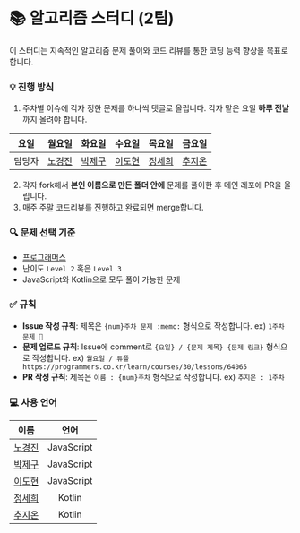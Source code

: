 # :books: 알고리즘 스터디 (2팀)
이 스터디는 지속적인 알고리즘 문제 풀이와 코드 리뷰를 통한 코딩 능력 향상을 목표로 합니다.

### :bulb: 진행 방식
1. 주차별 이슈에 각자 정한 문제를 하나씩 댓글로 올립니다. 각자 맡은 요일 **하루 전날**까지 올려야 합니다.

|요일|월요일|화요일|수요일|목요일|금요일|
|---|:---:|:---:|:---:|:---:|:---:|
|담당자|[노경진](https://github.com/kyoung-jnn)|[박제구](https://github.com/Zigje9)|[이도현](https://github.com/ksmfou98)|[정세희](https://github.com/jsh-me)|[추지온](https://github.com/jionchu)|

2. 각자 fork해서 **본인 이름으로 만든 폴더 안에** 문제를 풀이한 후 메인 레포에 PR을 올립니다.
3. 매주 주말 코드리뷰를 진행하고 완료되면 merge합니다.

### :mag: 문제 선택 기준
- [프로그래머스](https://programmers.co.kr/learn/challenges)
- 난이도 `Level 2` 혹은 `Level 3`
- JavaScript와 Kotlin으로 모두 풀이 가능한 문제

### :white_check_mark: 규칙
- **Issue 작성 규칙**: 제목은 `{num}주차 문제 :memo:` 형식으로 작성합니다. ex) `1주차 문제 📝`
- **문제 업로드 규칙**: Issue에 comment로 `{요일} / {문제 제목} {문제 링크}` 형식으로 작성합니다. ex) `월요일 / 튜플 https://programmers.co.kr/learn/courses/30/lessons/64065`
- **PR 작성 규칙**: 제목은 `이름 : {num}주차` 형식으로 작성합니다. ex) `추지온 : 1주차`

### :computer: 사용 언어
|이름|언어|
|---|:---:|
|[노경진](https://github.com/kyoung-jnn)|JavaScript|
|[박제구](https://github.com/Zigje9)|JavaScript|
|[이도현](https://github.com/ksmfou98)|JavaScript|
|[정세희](https://github.com/jsh-me)|Kotlin|
|[추지온](https://github.com/jionchu)|Kotlin|
